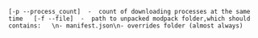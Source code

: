 `[-p --process_count]  -  count of downloading processes at the same time  
[-f --file]  -  path to unpacked modpack folder,which should contains:  
\n- manifest.json\n- overrides folder (almost always)`
